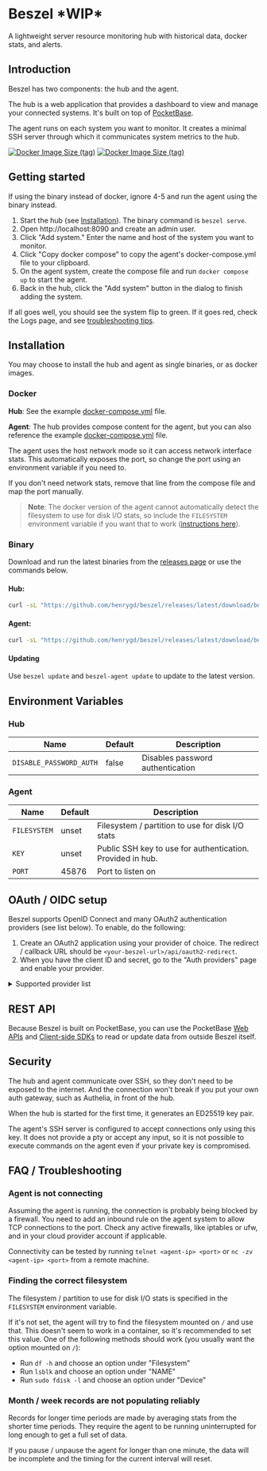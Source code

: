 # Beszel \*WIP\*

A lightweight server resource monitoring hub with historical data, docker stats, and alerts.

<!-- <table width="100%">
  <tbody>
    <tr>
      <td width="50%"><img src="https://henrygd-assets.b-cdn.net/social-image-server/before-capture.png" alt="example of turso.tech/pricing link which is missing an og:image as of may 11 2024"/></td>
      <td width="50%"><img src="https://henrygd-assets.b-cdn.net/social-image-server/after-capture.webp" alt="example of turso.tech/pricing link using an image generated by the server as it's og:image"/></td>
    </tr>
  </tbody>
</table> -->

<!-- ## Features

- **Lightweight**: Much smaller and less demanding than leading solutions.
- **Historical data**: Stats are available for up to 30 days.
- **Docker stats**: CPU and memory usage history for each container.
- **Alerts**: Lorem ipsum dolor sit amet, consectetur adipiscing elit.
- **Simple**: Lorem ipsum dolor sit amet, consectetur adipiscing elit.
- **Multi-user**: Each user has their own systems. Admins can share systems across users.
- **Secure**: Lorem ipsum dolor sit amet, consectetur adipiscing elit.
- **Oauth / OIDC**: Supports many OAuth2 providers and password auth can be disabled.
- **Automated backups**: Automatically back up your data to S3-compatible storage.
- **Open source**: MIT license and no paywalled features. -->

## Introduction

Beszel has two components: the hub and the agent.

The hub is a web application that provides a dashboard to view and manage your connected systems. It's built on top of [PocketBase](https://pocketbase.io/).

The agent runs on each system you want to monitor. It creates a minimal SSH server through which it communicates system metrics to the hub.

[![Docker Image Size (tag)](https://img.shields.io/docker/image-size/henrygd/beszel-agent/0.0.1-alpha.3?logo=docker&label=agent%20image%20size)](https://hub.docker.com/r/henrygd/beszel-agent)
[![Docker Image Size (tag)](https://img.shields.io/docker/image-size/henrygd/beszel/0.0.1-alpha.3?logo=docker&label=hub%20image%20size)](https://hub.docker.com/r/henrygd/beszel)

## Getting started

If using the binary instead of docker, ignore 4-5 and run the agent using the binary instead.

1. Start the hub (see [Installation](#installation)). The binary command is `beszel serve`.
2. Open http://localhost:8090 and create an admin user.
3. Click "Add system." Enter the name and host of the system you want to monitor.
4. Click "Copy docker compose" to copy the agent's docker-compose.yml file to your clipboard.
5. On the agent system, create the compose file and run `docker compose up` to start the agent.
6. Back in the hub, click the "Add system" button in the dialog to finish adding the system.

If all goes well, you should see the system flip to green. If it goes red, check the Logs page, and see [troubleshooting tips](#faq--troubleshooting).

## Installation

You may choose to install the hub and agent as single binaries, or as docker images.

### Docker

**Hub**: See the example [docker-compose.yml](/hub/docker-compose.yml) file.

**Agent**: The hub provides compose content for the agent, but you can also reference the example [docker-compose.yml](/agent/docker-compose.yml) file.

The agent uses the host network mode so it can access network interface stats. This automatically exposes the port, so change the port using an environment variable if you need to.

If you don't need network stats, remove that line from the compose file and map the port manually.

> **Note**: The docker version of the agent cannot automatically detect the filesystem to use for disk I/O stats, so include the `FILESYSTEM` environment variable if you want that to work ([instructions here](#finding-the-correct-filesystem)).

### Binary

Download and run the latest binaries from the [releases page](https://github.com/henrygd/beszel/releases) or use the commands below.

#### Hub:

```bash
curl -sL "https://github.com/henrygd/beszel/releases/latest/download/beszel_$(uname -s)_$(uname -m | sed 's/x86_64/amd64/' | sed 's/aarch64/arm64/').tar.gz" | tar -xz -O beszel | tee ./beszel >/dev/null && chmod +x beszel && ls beszel
```

#### Agent:

```bash
curl -sL "https://github.com/henrygd/beszel/releases/latest/download/beszel-agent_$(uname -s)_$(uname -m | sed 's/x86_64/amd64/' | sed 's/aarch64/arm64/').tar.gz" | tar -xz -O beszel-agent | tee ./beszel-agent >/dev/null && chmod +x beszel-agent && ls beszel-agent
```

#### Updating

Use `beszel update` and `beszel-agent update` to update to the latest version.

## Environment Variables

### Hub

| Name                    | Default | Description                      |
| ----------------------- | ------- | -------------------------------- |
| `DISABLE_PASSWORD_AUTH` | false   | Disables password authentication |

### Agent

| Name         | Default | Description                                                |
| ------------ | ------- | ---------------------------------------------------------- |
| `FILESYSTEM` | unset   | Filesystem / partition to use for disk I/O stats           |
| `KEY`        | unset   | Public SSH key to use for authentication. Provided in hub. |
| `PORT`       | 45876   | Port to listen on                                          |

## OAuth / OIDC setup

Beszel supports OpenID Connect and many OAuth2 authentication providers (see list below). To enable, do the following:

1. Create an OAuth2 application using your provider of choice. The redirect / callback URL should be `<your-beszel-url>/api/oauth2-redirect`.
2. When you have the client ID and secret, go to the "Auth providers" page and enable your provider.

<details>
  <summary>Supported provider list</summary>

- Apple
- Bitbucket
- Discord
- Facebook
- Gitea
- Gitee
- GitHub
- GitLab
- Google
- Instagram
- Kakao
- LiveChat
- mailcow
- Microsoft
- OpenID Connect
- Patreon (v2)
- Spotify
- Strava
- Twitch
- Twitter
- VK
- Yandex
</details>

## REST API

Because Beszel is built on PocketBase, you can use the PocketBase [Web APIs](https://pocketbase.io/docs/api-records/) and [Client-side SDKs](https://pocketbase.io/docs/client-side-sdks/) to read or update data from outside Beszel itself.

## Security

The hub and agent communicate over SSH, so they don't need to be exposed to the internet. And the connection won't break if you put your own auth gateway, such as Authelia, in front of the hub.

When the hub is started for the first time, it generates an ED25519 key pair.

The agent's SSH server is configured to accept connections only using this key. It does not provide a pty or accept any input, so it is not possible to execute commands on the agent even if your private key is compromised.

## FAQ / Troubleshooting

### Agent is not connecting

Assuming the agent is running, the connection is probably being blocked by a firewall. You need to add an inbound rule on the agent system to allow TCP connections to the port. Check any active firewalls, like iptables or ufw, and in your cloud provider account if applicable.

Connectivity can be tested by running `telnet <agent-ip> <port>` or `nc -zv <agent-ip> <port>` from a remote machine.

### Finding the correct filesystem

The filesystem / partition to use for disk I/O stats is specified in the `FILESYSTEM` environment variable.

If it's not set, the agent will try to find the filesystem mounted on `/` and use that. This doesn't seem to work in a container, so it's recommended to set this value. One of the following methods should work (you usually want the option mounted on `/`):

- Run `df -h` and choose an option under "Filesystem"
- Run `lsblk` and choose an option under "NAME"
- Run `sudo fdisk -l` and choose an option under "Device"

### Month / week records are not populating reliably

Records for longer time periods are made by averaging stats from the shorter time periods. They require the agent to be running uninterrupted for long enough to get a full set of data.

If you pause / unpause the agent for longer than one minute, the data will be incomplete and the timing for the current interval will reset.

